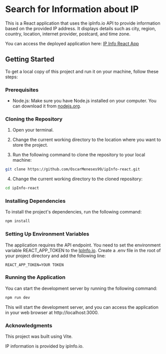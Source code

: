 # Search for Information about IP

This is a React application that uses the ipInfo.io API to provide information based on the provided IP address. It displays details such as city, region, country, location, internet provider, postcard, and time zone.

You can access the deployed application here: [IP Info React App](https://ip-info-react.netlify.app/)

## Getting Started

To get a local copy of this project and run it on your machine, follow these steps:

### Prerequisites

- Node.js: Make sure you have Node.js installed on your computer. You can download it from [nodejs.org](https://nodejs.org/).

### Cloning the Repository

1. Open your terminal.

2. Change the current working directory to the location where you want to store the project.

3. Run the following command to clone the repository to your local machine:


```bash
git clone https://github.com/OscarMeneses99/ipInfo-react.git
```

4. Change the current working directory to the cloned repository:


```bash
cd ipInfo-react
```

### Installing Dependencies
To install the project's dependencies, run the following command:

```bash
npm install
```

### Setting Up Environment Variables
The application requires the API endpoint. You need to set the environment variable REACT_APP_TOKEN to the [IpInfo.io](https://ipinfo.io). Create a .env file in the root of your project directory and add the following line:

```plaintext
REACT_APP_TOKEN=YOUR TOKEN
```
### Running the Application
You can start the development server by running the following command:

```bash
npm run dev
```
This will start the development server, and you can access the application in your web browser at http://localhost:3000.

### Acknowledgments
<p>This project was built using Vite.</p>
<p>IP information is provided by ipInfo.io.</p>

